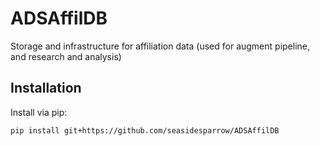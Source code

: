 # ADSAffilDB
Storage and infrastructure for affiliation data (used for augment pipeline, and research and analysis)

## Installation

Install via pip: 

```
pip install git+https://github.com/seasidesparrow/ADSAffilDB
```
